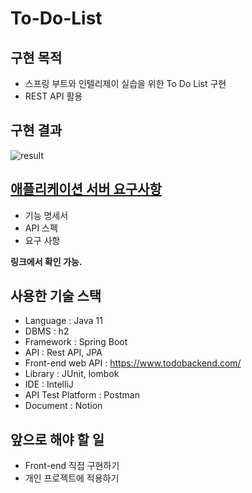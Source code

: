 # To-Do-List
## 구현 목적  
- 스프링 부트와 인텔리제이 실습을 위한 To Do List 구현
- REST API 활용
## 구현 결과
![result](https://t1.daumcdn.net/cafeattach/1Dzpp/3643477820ace0c6555d8a7ecb819741bca070e5)
## [애플리케이션 서버 요구사항](https://sweet-foundation-aa4.notion.site/To-do-List-c30ba92013da4cc7b298c4b8fb393233)
- 기능 명세서  
- API 스펙  
- 요구 사항  

**링크에서 확인 가능.**
## 사용한 기술 스택
- Language : Java 11
- DBMS : h2
- Framework : Spring Boot
- API : Rest API, JPA
- Front-end web API : https://www.todobackend.com/
- Library : JUnit, lombok
- IDE : IntelliJ
- API Test Platform : Postman
- Document : Notion
## 앞으로 해야 할 일
- Front-end 직접 구현하기
- 개인 프로젝트에 적용하기
